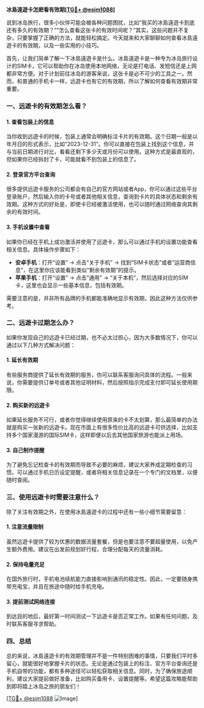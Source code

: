 **冰島遠遊卡怎麽看有效期[[TG💪+ @esim1088](https://t.me/s/esim1088)]**

说到冰岛旅行，很多小伙伴可能会被各种问题困扰，比如“我买的冰島遠遊卡到底还有多久的有效期？”“怎么查看这张卡的有效时间呢？”其实，这些问题并不复杂，只要掌握了正确的方法，就能轻松搞定。今天就来和大家聊聊如何查看冰島遠遊卡的有效期，以及一些实用的小技巧。

首先，让我们简单了解一下冰島遠遊卡是什么。冰島遠遊卡是一种专为冰岛旅行设计的SIM卡，它可以帮助你在冰岛使用本地网络，无论是打电话、发短信还是上网都非常方便。对于计划前往冰岛的游客来说，这张卡是必不可少的工具之一。然而，和普通的手机卡一样，远遊卡也有它的有效期，所以了解如何查看有效期非常重要。

### 一、远遊卡的有效期怎么看？

#### 1. 查看包装上的信息

当你收到远遊卡的时候，包装上通常会明确标注卡片的有效期。这个日期一般是以年月日的形式表示，比如“2023-12-31”。你可以直接在包装上找到这个信息，并与当前日期进行对比，看看还剩下多少天或月份可以使用。这种方式是最直观的，但如果你已经拆封了卡，可能就看不到包装上的信息了。

#### 2. 登录官方平台查询

很多提供远遊卡服务的公司都会有自己的官方网站或者App，你可以通过这些平台登录账户，然后输入你的卡号或者其他相关信息，查询到卡片的具体状态和剩余有效期。这种方式的好处是，即使卡已经被激活使用，也可以随时通过网络查询其剩余的有效时间。

#### 3. 手机设置中查看

如果你已经在手机上成功激活并使用了远遊卡，那么可以通过手机的设置功能查看相关信息。具体操作步骤如下：

- **安卓手机**：打开“设置” -> 点击“关于手机” -> 找到“SIM卡状态”或者“运营商信息”，在这里你应该能看到类似“剩余有效期”的提示。
- **苹果手机**：打开“设置” -> 点击“通用” -> “关于本机”，然后选择对应的SIM卡，这里也会显示一些基本信息，包括有效期。

需要注意的是，并非所有品牌的手机都能准确地显示有效期，因此这种方法仅供参考。

### 二、远遊卡过期怎么办？

如果你发现自己的远遊卡已经过期，也不必太过担心，因为大多数情况下，你可以通过以下几种方式解决问题：

#### 1. 延长有效期

有些服务商提供了延长有效期的服务，你可以联系客服询问具体的流程。一般来说，你需要提供订单号或者其他证明材料，然后按照指示完成支付即可延长使用期限。

#### 2. 购买新的远遊卡

如果延长服务不可行，或者你觉得继续使用原来的卡不太划算，那么最简单的办法就是购买一张新的远遊卡。现在市面上有很多性价比高的远遊卡可供选择，比如支持多个国家漫游的国际SIM卡，这样即便以后去其他国家旅游也能派上用场。

#### 3. 自己制作提醒

为了避免忘记检查卡的有效期而导致不必要的麻烦，建议大家养成定期检查的习惯。可以通过手机日历设定提醒，或者将相关信息记录在一个专门的文档里，以便随时查阅。

### 三、使用远遊卡时需要注意什么？

除了关注有效期之外，在使用冰島遠遊卡的过程中还有一些小细节需要留意：

#### 1. 注意流量限制

虽然远遊卡提供了较为优惠的数据流量套餐，但是也要注意不要超量使用，以免产生额外费用。建议在出发前规划好行程，合理分配每天的流量消耗。

#### 2. 保持电量充足

在国外旅行时，手机电池续航能力直接影响到通讯的稳定性。因此，一定要随身携带充电宝，并且在旅途中随时给手机充电。

#### 3. 提前测试网络连接

到达目的地后，最好第一时间测试一下远遊卡是否正常工作。如果有任何问题，及时联系客服寻求帮助。

### 四、总结

总的来说，冰島遠遊卡的有效期管理并不是一件特别困难的事情，只要我们平时多留心，就能很好地掌握卡片的状态。无论是通过包装上的标注、官方平台查询还是手机自带的功能，都有多种途径可以轻松获取相关信息。同时，为了确保旅途顺利，建议大家提前做好准备，比如购买备用卡、设置提醒等。希望这篇攻略能帮助到即将踏上冰岛之旅的朋友们！

[[TG💪+ @esim1088](https://t.me/s/esim1088) ![Image](https://i.postimg.cc/4NQfJmqS/Snipaste-2025-05-13-00-14-12.png)]